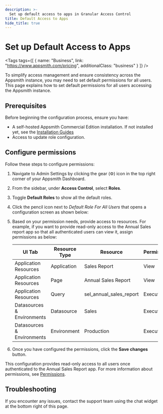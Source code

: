 ```yaml
---
description: >-
  Set up default access to apps in Granular Access Control
title: Default Access to Apps
hide_title: true
---
```


<!-- vale off -->

<div className="tag-wrapper">
 <h1>Set up Default Access to Apps</h1>

<Tags
tags={[
{ name: "Business", link: "https://www.appsmith.com/pricing", additionalClass: "business" }
]}
/>

</div>

<!-- vale on -->

To simplify access management and ensure consistency across the Appsmith instance, you may need to set default permissions for all users. This page explains how to set default permissions for all users accessing the Appsmith instance.

## Prerequisites

Before beginning the configuration process, ensure you have:

- A self-hosted Appsmith Commercial Edition installation. If not installed yet, see the [Installation Guides](/getting-started/setup/installation-guides)
- Access to update role configuration.

## Configure permissions

Follow these steps to configure permissions:

1. Navigate to Admin Settings by clicking the gear (⚙️) icon in the top right corner of your Appsmith Dashboard.
2. From the sidebar, under **Access Control**, select **Roles**.
3. Toggle **Default Roles** to show all the default roles.
4. Click the pencil icon next to _Default Role For All Users_ that opens a configuration screen as shown below:

   <ZoomImage
   src="/img/GAC-Default-roles-for-all-users-configuration.png" 
   alt="Configuration screen for Default Role for All users"
   caption="Configuration screen for Default Role for All users"
   />

5. Based on your permission needs, provide access to resources. For example, if you want to provide read-only access to the Annual Sales report app so that all authenticated users can view it, assign permissions as below:

   | UI Tab                        | Resource Type | Resource             | Permissions |
   | ---------------------------- | --------------|---------------------|-------------|
   | Application Resources         | Application   | Sales Report        | View        |
   | Application Resources         | Page          | Annual Sales Report | View        |
   | Application Resources         | Query         | sel_annual_sales_report | Execute |
   | Datasources & Environments   | Datasource    | Sales               | Execute     |
   | Datasources & Environments   | Environment   | Production          | Execute     |

6. Once you have configured the permissions, click the **Save changes** button. 

This configuration provides read-only access to all users once authenticated to the Annual Sales Report app. For more information about permissions, see [Permissions](/advanced-concepts/granular-access-control/reference/permissions).

## Troubleshooting

If you encounter any issues, contact the support team using the chat widget at the bottom right of this page.
